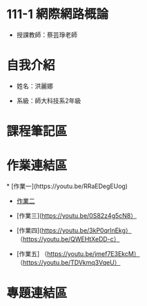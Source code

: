# 111-1 網際網路概論
- 授課教師：蔡芸琤老師

<h1>自我介紹</h1>

- 姓名：洪麗娜

- 系級：師大科技系2年級

<h1>課程筆記區</h1>

<h1>作業連結區</h1>
* [作業一](https://youtu.be/RRaEDegEUog)

* [作業二](https://youtu.be/bk8yow4IDlA)

* [作業三](https://youtu.be/0S82z4g5cN8）

* [作業四](https://youtu.be/3kP0qrlnEkg）
（https://youtu.be/QWEHtXeDD-c）

* [作業五] （https://youtu.be/jmef7E3EkcM） 
（https://youtu.be/TDVkmq3VqeU）

<h1>專題連結區</h1>


